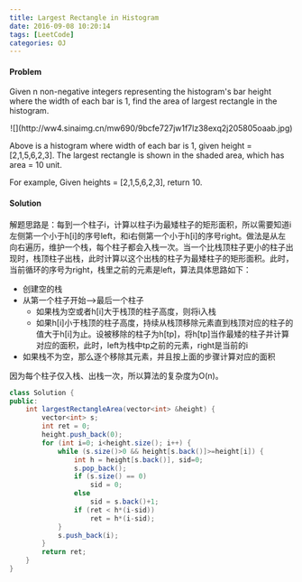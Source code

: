 ```yaml
---
title: Largest Rectangle in Histogram
date: 2016-09-08 10:20:14
tags: [LeetCode]
categories: OJ
---
```


#### Problem
Given n non-negative integers representing the histogram's bar height where the width of each bar is 1, find the area of largest rectangle in the histogram.

<center>![](http://ww4.sinaimg.cn/mw690/9bcfe727jw1f7lz38exq2j205805oaab.jpg)</center>

Above is a histogram where width of each bar is 1, given height = [2,1,5,6,2,3].
The largest rectangle is shown in the shaded area, which has area = 10 unit.

For example,
Given heights = [2,1,5,6,2,3],
return 10.

#### Solution
解题思路是：每到一个柱子i，计算以柱子i为最矮柱子的矩形面积，所以需要知道i左侧第一个小于h[i]的序号left，和i右侧第一个小于h[i]的序号right。做法是从左向右遍历，维护一个栈，每个柱子都会入栈一次。当一个比栈顶柱子更小的柱子出现时，栈顶柱子出栈，此时计算以这个出栈的柱子为最矮柱子的矩形面积。此时，当前循环的序号为right，栈里之前的元素是left，算法具体思路如下：
- 创建空的栈
- 从第一个柱子开始——>最后一个柱子
  - 如果栈为空或者h[i]大于栈顶的柱子高度，则将i入栈
  - 如果h[i]小于栈顶的柱子高度，持续从栈顶移除元素直到栈顶对应的柱子的值大于h[i]为止。设被移除的柱子为h[tp]，将h[tp]当作最矮的柱子并计算对应的面积，此时，left为栈中tp之前的元素，right是当前的i
- 如果栈不为空，那么逐个移除其元素，并且按上面的步骤计算对应的面积

因为每个柱子仅入栈、出栈一次，所以算法的复杂度为O(n)。
```java
class Solution {
public:
    int largestRectangleArea(vector<int> &height) {
        vector<int> s;
        int ret = 0;
        height.push_back(0);
		for (int i=0; i<height.size(); i++) {
			while (s.size()>0 && height[s.back()]>=height[i]) {
				int h = height[s.back()], sid=0;
				s.pop_back();
				if (s.size() == 0)
					sid = 0;
				else
					sid = s.back()+1;
				if (ret < h*(i-sid))
					ret = h*(i-sid);
			}
			s.push_back(i);
		}
		return ret;
    }
}
```